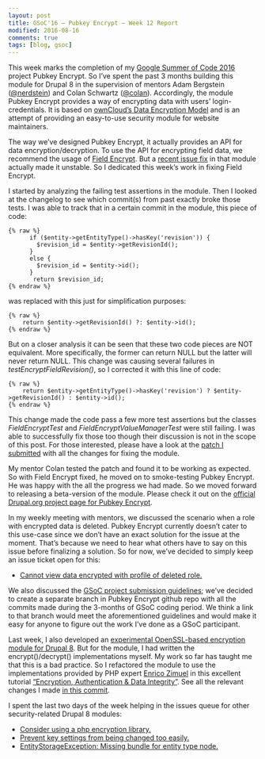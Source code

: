 ```yaml
---
layout: post
title: GSoC'16 – Pubkey Encrypt – Week 12 Report
modified: 2016-08-16
comments: true
tags: [blog, gsoc]
---
```


This week marks the completion of my <a href="https://summerofcode.withgoogle.com/">Google Summer of Code 2016</a> project Pubkey Encrypt. So I’ve spent the past 3 months building this module for Drupal 8 in the supervision of mentors Adam Bergstein (<a href ='https://www.drupal.org/u/nerdstein'>@nerdstein</a>) and Colan Schwartz (<a href='https://www.drupal.org/u/colan'>@colan</a>). Accordingly, the module Pubkey Encrypt provides a way of encrypting data with users’ login-credentials. It is based on <a href="http://cgit.drupalcode.org/pubkey_encrypt/plain/documentation/ArchitectureDoc.pdf">ownCloud’s Data Encryption Model</a> and is an attempt of providing an easy-to-use security module for website maintainers.

The way we’ve designed Pubkey Encrypt, it actually provides an API for data encryption/decryption. To use the API for encrypting field data, we recommend the usage of <a href="https://www.drupal.org/project/field_encrypt">Field Encrypt</a>. But a <a href="https://www.drupal.org/node/2735927">recent issue fix</a> in that module actually made it unstable. So I dedicated this week’s work in fixing Field Encrypt.

I started by analyzing the failing test assertions in the module. Then I looked at the changelog to see which commit(s) from past exactly broke those tests. I was able to track that in a certain commit in the module, this piece of code:

    {% raw %}
          if ($entity->getEntityType()->hasKey('revision')) {
            $revision_id = $entity->getRevisionId();
          }
          else {
            $revision_id = $entity->id();
          }
           return $revision_id;
    {% endraw %}

was replaced with this just for simplification purposes:

    {% raw %}
        return $entity->getRevisionId() ?: $entity->id();
    {% endraw %}

But on a closer analysis it can be seen that these two code pieces are NOT equivalent. More specifically, the former can return NULL but the latter will never return NULL. This change was causing several failures in <i>testEncryptFieldRevision()</i>, so I corrected it with this line of code:

    {% raw %}
        return $entity->getEntityType()->hasKey('revision') ? $entity->getRevisionId() : $entity->id();
    {% endraw %}

This change made the code pass a few more test assertions but the classes <i>FieldEncryptTest</i> and <i>FieldEncryptValueManagerTest</i> were still failing. I was able to successfully fix those too though their discussion is not in the scope of this post. For those interested, please have a look at the <a href="https://www.drupal.org/node/2764851#comment-11496815">patch I submitted</a> with all the changes for fixing the module.

My mentor Colan tested the patch and found it to be working as expected. So with Field Encrypt fixed, he moved on to smoke-testing Pubkey Encrypt. He was happy with the all the progress we had made. So we moved forward to releasing a beta-version of the module. Please check it out on the <a href="">official Drupal.org project page for Pubkey Encrypt</a>.

In my weekly meeting with mentors, we discussed the scenario when a role with encrypted data is deleted. Pubkey Encrypt currently doesn’t cater to this use-case since we don’t have an exact solution for the issue at the moment. That’s because we need to hear what others have to say on this issue before finalizing a solution. So for now, we’ve decided to simply keep an issue ticket open for this:

* <a href="https://www.drupal.org/node/2781559">Cannot view data encrypted with profile of deleted role.</a>

We also discussed the <a href="https://developers.google.com/open-source/gsoc/help/work-product">GSoC project submission guidelines</a>; we’ve decided to create a separate branch in Pubkey Encrypt github repo with all the commits made during the 3-months of GSoC coding period. We think a link to that branch would meet the aforementioned guidelines and would make it easy for anyone to figure out the work I’ve done as a GSoC participant.

Last week, I also developed an <a href="https://github.com/talhaparacha/encrypt_openssl">experimental OpenSSL-based encryption module for Drupal 8</a>. But for the module, I had written the encrypt()/decrypt() implementations myself. My work so far has taught me that this is a bad practice. So I refactored the module to use the implementations provided by PHP expert <a href="http://www.zimuel.it">Enrico Zimuel</a> in this excellent tutorial <a href="http://www.zimuel.it/slides/dpc2014.html">“Encryption, Authentication & Data Integrity”</a>. See all the relevant changes I made <a href="https://github.com/talhaparacha/encrypt_openssl/commit/fa33020415ccd077eca55e16b99e85cbf7bffcb0">in this commit</a>.

I spent the last two days of the week helping in the issues queue for other security-related Drupal 8 modules:

* <a href="https://www.drupal.org/node/2780073#comment-11504141">Consider using a php encryption library.</a>
* <a href="https://www.drupal.org/node/2782061">Prevent key settings from being changed too easily.</a>
* <a href="https://www.drupal.org/node/2779853">EntityStorageException: Missing bundle for entity type node.</a>
